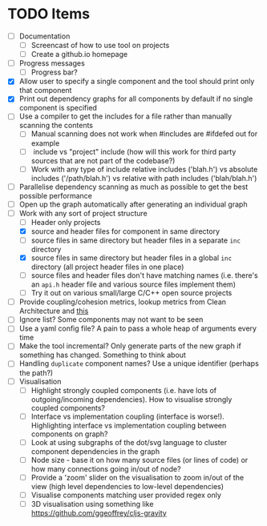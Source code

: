 # TODO Items

- [ ] Documentation
  - [ ] Screencast of how to use tool on projects
  - [ ] Create a github.io homepage
- [ ] Progress messages
  - [ ] Progress bar?
- [x] Allow user to specify a single component and the tool should print only that component
- [x] Print out dependency graphs for all components by default if no single component is specified
- [ ] Use a compiler to get the includes for a file rather than manually scanning the contents
  - [ ] Manual scanning does not work when #includes are #ifdefed out for example
  - [ ] <system> include vs "project" include (how will this work for third party sources that are not part of the codebase?)
  - [ ] Work with any type of include relative includes ('blah.h') vs absolute includes ('/path/blah.h') vs relative with path includes ('blah/blah.h')
- [ ] Parallelise dependency scanning as much as possible to get the best possible performance
- [ ] Open up the graph automatically after generating an individual graph
- [ ] Work with any sort of project structure
  - [ ] Header only projects
  - [x] source and header files for component in same directory
  - [ ] source files in same directory but header files in a separate `inc` directory
  - [x] source files in same directory but header files in a global `inc` directory (all project header files in one place)
  - [ ] source files and header files don't have matching names (i.e. there's an `api.h` header file and various source files implement them)
  - [ ] Try it out on various small/large C/C++ open source projects
- [ ] Provide coupling/cohesion metrics, lookup metrics from Clean Architecture and [this](https://softwareengineering.stackexchange.com/questions/151004/are-there-metrics-for-cohesion-and-coupling)
- [ ] Ignore list? Some components may not want to be seen
- [ ] Use a yaml config file? A pain to pass a whole heap of arguments every time
- [ ] Make the tool incremental? Only generate parts of the new graph if something has changed. Something to think about
- [ ] Handling `duplicate` component names? Use a unique identifier (perhaps the path?)
- [ ] Visualisation
  - [ ] Highlight strongly coupled components (i.e. have lots of outgoing/incoming dependencies). How to visualise strongly coupled components?
  - [ ] Interface vs implementation coupling (interface is worse!). Highlighting interface vs implementation coupling between components on graph?
  - [ ] Look at using subgraphs of the dot/svg language to cluster component dependencies in the graph
  - [ ] Node size - base it on how many source files (or lines of code) or how many connections going in/out of node?
  - [ ] Provide a 'zoom' slider on the visualisation to zoom in/out of the view (high level dependencies to low-level dependencies)
  - [ ] Visualise components matching user provided regex only
  - [ ] 3D visualisation using something like https://github.com/ggeoffrey/cljs-gravity
